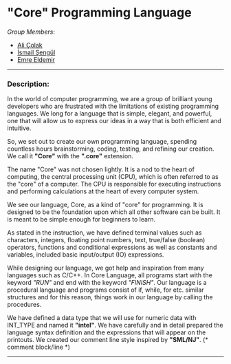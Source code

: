 # "Core" Programming Language

*Group Members*:
- [Ali Çolak](https://github.com/alicolak64)
- [İsmail Şengül](https://github.com/ismailsengul)
- [Emre Eldemir](https://github.com/emreeldemir)

---

### Description:

In the world of computer programming, we are a group of brilliant young developers who are frustrated with the limitations of existing programming languages. We long for a language that is simple, elegant, and powerful, one that will allow us to express our ideas in a way that is both efficient and intuitive.

So, we set out to create our own programming language, spending countless hours brainstorming, coding, testing, and refining our creation. We call it **"Core"** with the **".core"** extension.

The name "Core" was not chosen lightly. It is a nod to the heart of computing, the central processing unit (CPU), which is often referred to as the "core" of a computer. The CPU is responsible for executing instructions and performing calculations at the heart of every computer system.

We see our language, Core, as a kind of "core" for programming. It is designed to be the foundation upon which all other software can be built. It is meant to be simple enough for beginners to learn.

As stated in the instruction, we have defined terminal values ​​such as characters, integers, floating point numbers, text, true/false (boolean) operators,  functions and conditional expressions as well as constants and variables, included basic input/output (IO) expressions.

While designing our language, we got help and inspiration from many languages such as C/C++. In Core Language, all programs start with the keyword *"RUN"* and end with the keyword *"FINISH"*. Our language is a procedural language and programs consist of if, while, for etc. similar structures and for this reason, things work in our language by calling the procedures.


We have defined a data type that we will use for numeric data with INT_TYPE and named it **"intel"**. We have carefully and in detail prepared the language syntax definition and the expressions that will appear on the printouts. We created our comment line style inspired by **"SML/NJ"**. (* comment block/line *)

---